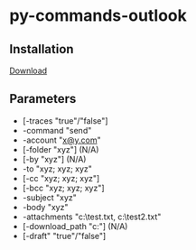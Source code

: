 # py-commands-outlook

## Installation
[Download](https://github.com/foxtrot-alliance/py-commands-outlook/releases/download/v0.0.1/py-commands-outlook_v0.0.1.zip)

## Parameters
* [-traces "true"/"false"]
* -command "send"
* -account "x@y.com"
* [-folder "xyz"] (N/A)
* [-by "xyz"] (N/A)
* -to "xyz; xyz; xyz"
* [-cc "xyz; xyz; xyz"]
* [-bcc "xyz; xyz; xyz"]
* -subject "xyz"
* -body "xyz"
* -attachments "c:\test.txt, c:\test2.txt"
* [-download_path "c:\"] (N/A)
* [-draft" "true"/"false"]
